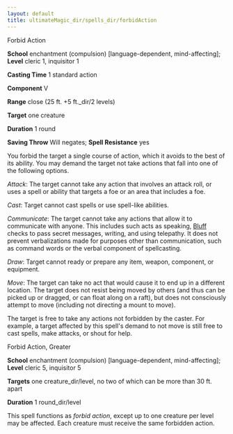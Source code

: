 ```yaml
---
layout: default
title: ultimateMagic_dir/spells_dir/forbidAction
---
```

Forbid Action

**School** enchantment (compulsion) [language-dependent, mind-affecting]; **Level** cleric 1, inquisitor 1

**Casting Time** 1 standard action

**Component** V

**Range** close (25 ft. +5 ft._dir/2 levels)

**Target** one creature

**Duration** 1 round

**Saving Throw** Will negates; **Spell Resistance** yes

You forbid the target a single course of action, which it avoids to the best of its ability. You may demand the target not take actions that fall into one of the following options.

_Attack_: The target cannot take any action that involves an attack roll, or uses a spell or ability that targets a foe or an area that includes a foe.

_Cast_: Target cannot cast spells or use spell-like abilities.

_Communicate_: The target cannot take any actions that allow it to communicate with anyone. This includes such acts as speaking, [Bluff](../../skills_dir/bluff#_bluff) checks to pass secret messages, writing, and using telepathy. It does not prevent verbalizations made for purposes other than communication, such as command words or the verbal component of spellcasting.

_Draw_: Target cannot ready or prepare any item, weapon, component, or equipment.

_Move_: The target can take no act that would cause it to end up in a different location. The target does not resist being moved by others (and thus can be picked up or dragged, or can float along on a raft), but does not consciously attempt to move (including not directing a mount to move).

The target is free to take any actions not forbidden by the caster. For example, a target affected by this spell's demand to not move is still free to cast spells, make attacks, or shout for help.

Forbid Action, Greater

**School** enchantment (compulsion) [language-dependent, mind-affecting]; **Level** cleric 5, inquisitor 5

**Targets** one creature_dir/level, no two of which can be more than 30 ft. apart

**Duration** 1 round_dir/level

This spell functions as _forbid action_, except up to one creature per level may be affected. Each creature must receive the same forbidden action.

